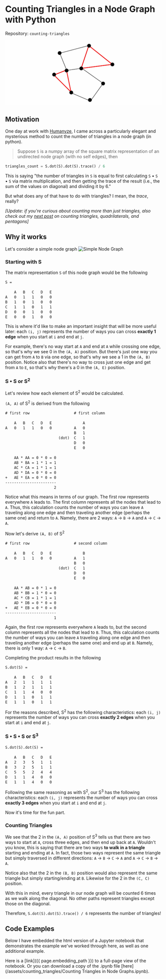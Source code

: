 # Counting Triangles in a Node Graph with Python
Repository: `counting-triangles`

![Counting Triangles Icon](/assets/counting_triangles_icon.jpg)

## Motivation
One day at work with [Humanyze](https://humanyze.com/), I came across a particularly elegant and mysterious method
to count the number of triangles in a node graph (in python).

> Suppose `S` is a numpy array of the square matrix representation of an undirected node graph (with no self edges), then
```python
triangles_count = S.dot(S).dot(S).trace() / 6
```

This is saying "the number of triangles in `S` is equal to first calculating `S` • `S` • `S` via matrix multiplication,
and then getting the trace of the result (i.e., the sum of the values on diagonal) and dividing it by 6."

But what does any of that have to do with triangles? I mean, the _trace_, really?

_\[Update: if you're curious about counting more than just triangles,
also check out my [next post](/2020/02/10/counting-polygons-in-node-graphs.html)
on counting triangles, quadrilaterals, and pentagons\]_

## Why it works
Let's consider a simple node graph
![Simple Node Graph](/assets/images/simple_node_graph.jpg)

### Starting with S
The matrix representation `S` of this node graph would be the following
```
S =

    A   B   C   D   E
A   0   1   1   0   0
B   1   0   1   0   0
C   1   1   0   1   1
D   0   0   1   0   0
E   0   0   1   0   0
```
This is where it'd like to make an important insight that will be more useful later:
each `(i, j)` represents the number of ways you can cross **exactly 1 edge** when you start at `i` and end at `j`.

For example, there's no way start at `A` and end at `A` while crossing one edge,
so that's why we see 0 in the `(A, A)` position.
But there's just one way you can get from `A` to `B` via one edge, so that's why we see a 1 in the `(A, B)` position.
Notice also that there's no way to cross just one edge and get from `A` to `E`, so that's why there's a 0 in the `(A, E)` position.

### S • S or S<sup>2</sup>

Let's review how each element of S<sup>2</sup> would be calculated.

`(A, A)` of S<sup>2</sup> is derived from the following
```
# first row                    # first column

    A   B   C   D   E              A
A   0   1   1   0   0          A   0
                               B   1
                        (dot)  C   1
                               D   0
                               E   0

    AA * AA = 0 * 0 = 0
    AB * BA = 1 * 1 = 1
    AC * CA = 1 * 1 = 1
    AD * DA = 0 * 0 = 0
+   AE * EA = 0 * 0 = 0
-----------------------
                      2
```
Notice what this means in terms of our graph. The first row represents everywhere `A` leads to.
The first column represents all the nodes that lead to `A`.
Thus, this calculation counts the number of ways you can leave `A` traveling along one edge
and then traveling another edge (perhaps the same one) and return to `A`.
Namely, there are 2 ways: `A` -> `B` -> `A` and `A` -> `C` -> `A`.

Now let's derive `(A, B)` of S<sup>2</sup>
```
# first row                    # second column

    A   B   C   D   E              B
A   0   1   1   0   0          A   1
                               B   0
                        (dot)  C   1
                               D   0
                               E   0

    AA * AB = 0 * 1 = 0
    AB * BB = 1 * 0 = 0
    AC * CB = 1 * 1 = 1
    AD * DB = 0 * 0 = 0
+   AE * EB = 0 * 0 = 0
-----------------------
                      1
```
Again, the first row represents everywhere `A` leads to,
but the second column represents all the nodes that lead to `B`.
Thus, this calculation counts the number of ways you can leave `A` traveling along one edge
and then traveling another edge (perhaps the same one) and end up at `B`.
Namely, there is only 1 way: `A` -> `C` -> `B`.

Completing the product results in the following
```
S.dot(S) =

    A   B   C   D   E
A   2   1   1   1   1
B   1   2   1   1   1
C   1   1   4   0   0
D   1   1   0   1   1
E   1   1   0   1   1
```
For the reasons described, S<sup>2</sup> has the following characteristics:
each `(i, j)` represents the number of ways you can cross **exactly 2 edges** when you start at `i` and end at `j`.

### S • S • S or S<sup>3</sup>
```
S.dot(S).dot(S) =

    A   B   C   D   E
A   2   3   5   1   1
B   3   2   5   1   1
C   5   5   2   4   4
D   1   1   4   0   0
E   1   1   4   0   0
```
Following the same reasoning as with S<sup>2</sup>, our S<sup>3</sup> has the following characteristics:
each `(i, j)` represents the number of ways you can cross **exactly 3 edges** when you start at `i` and end at `j`.

Now it's time for the fun part.

### Counting Triangles
We see that the 2 in the `(A, A)` position of S<sup>3</sup> tells us that there are two ways
to start at `A`,  cross three edges, and then end up back at `A`. Wouldn't you know, this is saying that
there are two ways **to walk in a triangle** starting and ending at `A`. In fact, those two ways represent the
same triangle but simply traversed in different directions: `A` -> `B` -> `C` -> `A` and
`A` -> `C` -> `B` -> `A`.

Notice also that the 2 in the `(B, B)` position would also represent the same triangle but simply starting/ending at `B`.
Likewise for the 2 in the `(C, C)` position.

With this in mind, every triangle in our node graph will be counted 6 times as we walk along the diagonal.
No other paths represent triangles except those on the diagonal.

Therefore, `S.dot(S).dot(S).trace() / 6` represents the number of triangles!

## Code Examples
Below I have embedded the html version of a Jupyter notebook that demonstrates the example we've worked through
here, as well as one additional example.

Here is a [link]({{ page.embedding_path }}) to a full-page view of the notebook.
Or you can download a copy of the .ipynb file [here](/assets/counting_triangles/Counting Triangles in Node Graphs.ipynb).
